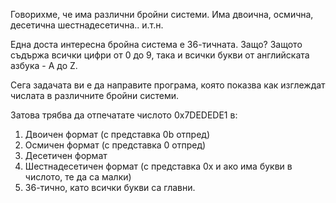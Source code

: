 Говорихме, че има различни бройни системи. Има двоична, осмична, десетична
шестнадесетична.. и.т.н.

Една доста интересна бройна система е 36-тичната. Защо? Защото съдържа всички
цифри от 0 до 9, така и всички букви от английската азбука - A до Z.

Сега задачата ви е да направите програма, която показва как изглеждат числата
в различните бройни системи.

Затова трябва да отпечатате числото 0x7DEDEDE1 в:

1. Двоичен формат (с представка 0b отпред)
2. Осмичен формат (с представка 0 отпред)
3. Десетичен формат
4. Шестнадесетичен формат (с представка 0x и ако има букви в числото, те да са малки)
5. 36-тично, като всички букви са главни.
